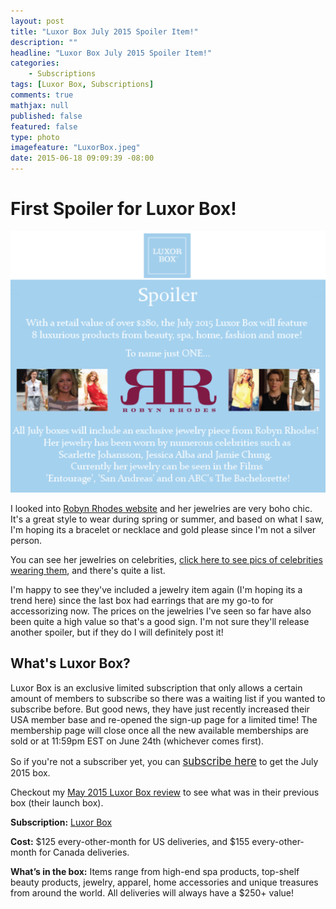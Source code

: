 ```yaml
---
layout: post
title: "Luxor Box July 2015 Spoiler Item!"
description: ""
headline: "Luxor Box July 2015 Spoiler Item!"
categories: 
    - Subscriptions
tags: [Luxor Box, Subscriptions]
comments: true
mathjax: null
published: false
featured: false
type: photo
imagefeature: "LuxorBox.jpeg"
date: 2015-06-18 09:09:39 -08:00
---
```


# First Spoiler for Luxor Box!

<center><img src="/images/LuxorBoxJuly2015Spoiler.png"></center>

<p>I looked into <a href="http://robynrhodes.com" target="_blank">Robyn Rhodes website</a> and her jewelries are very boho chic. It's a great style to wear during spring or summer, and based on what I saw, I'm hoping its a bracelet or necklace and gold please since I'm not a silver person.</p>

<p>You can see her jewelries on celebrities, <a href="http://robynrhodes.com/celebrities.html/" target="_blank">click here to see pics of celebrities wearing them</a>, and there's quite a list.</p>

<p>I'm happy to see they've included a jewelry item again (I'm hoping its a trend here) since the last box had earrings that are my go-to for accessorizing now. The prices on the jewelries I've seen so far have also been quite a high value so that's a good sign. I'm not sure they'll release another spoiler, but if they do I will definitely post it!</p>

## What's Luxor Box?

<p>Luxor Box is an exclusive limited subscription that only allows a certain amount of members to subscribe so there was a waiting list if you wanted to subscribe before. But good news, they have just recently increased their USA member base and re-opened the sign-up page for a limited time! The membership page will close once all the new available memberships are sold or at 11:59pm EST on June 24th (whichever comes first).</p>

<p>So if you're not a subscriber yet, you can <a href="http://www.luxorbox.com/#!become-a-member/cjg9" target="_blank"><big>subscribe here</big></a> to get the July 2015 box.</p>

<p>Checkout my <a href="http://whatsupmailbox.com/subscriptions/reviews/Luxor-Box-May-2015-Review/" target="_blank">May 2015 Luxor Box review</a> to see what was in their previous box (their launch box).</p>

<p><b>Subscription:</b> <a href="http://www.luxorbox.com" target="_blank">Luxor Box</a></p>
<p><b>Cost:</b> $125 every-other-month for US deliveries, and $155 every-other-month for Canada deliveries.</p>
<p><b>What’s in the box:</b> Items range from high-end spa products, top-shelf beauty products, jewelry, apparel, home accessories and unique treasures from around the world. All deliveries will always have a $250+ value!</b></p>
